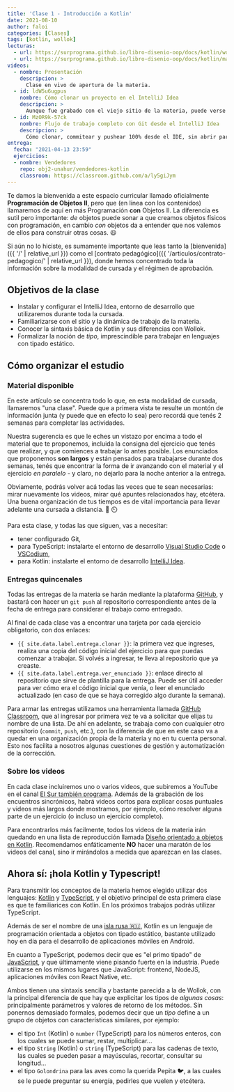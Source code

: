 ```yaml
---
title: 'Clase 1 - Introducción a Kotlin'
date: 2021-08-10
author: faloi
categories: [Clases]
tags: [kotlin, wollok]
lecturas:
  - url: https://surprograma.github.io/libro-disenio-oop/docs/kotlin/wollok-a-kotlin/
  - url: https://surprograma.github.io/libro-disenio-oop/docs/kotlin/matchers-kotest/
videos:
  - nombre: Presentación
    descripcion: >
      Clase en vivo de apertura de la materia.
  - id: ldW5u6ugpus
    nombre: Cómo clonar un proyecto en el IntelliJ Idea
    descripcion: >
      Aunque fue grabado con el viejo sitio de la materia, puede verse todo el proceso que va desde clonar el ejercicio hasta correr los tests en el IntelliJ Idea.
  - id: MzOR9k-57ck
    nombre: Flujo de trabajo completo con Git desde el IntelliJ Idea
    descripcion: >
      Cómo clonar, commitear y pushear 100% desde el IDE, sin abrir para nada la consola.
entrega:
  fecha: "2021-04-13 23:59"
  ejercicios:
  - nombre: Vendedores
    repo: obj2-unahur/vendedores-kotlin
    classroom: https://classroom.github.com/a/ly5giJym
---
```


Te damos la bienvenida a este espacio curricular llamado oficialmente **Programación de Objetos II**, pero que (en línea con los contenidos) llamaremos de aquí en más Programación **con** Objetos II. La diferencia es sutil pero importante: _de_ objetos puede sonar a que creamos objetos físicos con programación, en cambio _con_ objetos da a entender que nos valemos de ellos para construir otras cosas. :smiley:

Si aún no lo hiciste, es sumamente importante que leas tanto la [bienvenida]({{ '/' | relative_url }}) como el [contrato pedagógico]({{ '/articulos/contrato-pedagogico/' | relative_url }}), donde hemos concentrado toda la información sobre la modalidad de cursada y el régimen de aprobación.

## Objetivos de la clase

* Instalar y configurar el IntelliJ Idea, entorno de desarrollo que utilizaremos durante toda la cursada.
* Familiarizarse con el sitio y la dinámica de trabajo de la materia.
* Conocer la sintaxis básica de Kotlin y sus diferencias con Wollok.
* Formalizar la noción de _tipo_, imprescindible para trabajar en lenguajes con tipado estático.

## Cómo organizar el estudio

### Material disponible

En este artículo se concentra todo lo que, en esta modalidad de cursada, llamaremos "una clase". Puede que a primera vista te resulte un montón de información junta (y puede que en efecto lo sea) pero recordá que tenés 2 semanas para completar las actividades.

Nuestra sugerencia es que le eches un vistazo por encima a todo el material que te proponemos, incluida la consigna del ejercicio que tenés que realizar, y que comiences a trabajar lo antes posible. Los enunciados que proponemos **son largos** y están pensados para trabajarse durante dos semanas, tenés que encontrar la forma de ir avanzando con el material y el ejercicio _en paralelo_ - y claro, no dejarlo para la noche anterior a la entrega.

Obviamente, podrás volver acá todas las veces que te sean necesarias: mirar nuevamente los videos, mirar qué apuntes relacionados hay, etcétera. Una buena organización de tus tiempos es de vital importancia para llevar adelante una cursada a distancia. :muscle: :timer_clock:

Para esta clase, y todas las que siguen, vas a necesitar:
* tener configurado Git,
* para TypeScript: instalarte el entorno de desarrollo [Visual Studio Code](https://code.visualstudio.com/) o [VSCodium](https://vscodium.com/),
* para Kotlin: instalarte el entorno de desarrollo [IntelliJ Idea](https://www.jetbrains.com/idea/).

### Entregas quincenales

Todas las entregas de la materia se harán mediante la plataforma [GitHub](https://github.com), y bastará con hacer un `git push` al repositorio correspondiente antes de la fecha de entrega para considerar el trabajo como entregado.

Al final de cada clase vas a encontrar una tarjeta por cada ejercicio obligatorio, con dos enlaces:
* `{{ site.data.label.entrega.clonar }}`: la primera vez que ingreses, realiza una copia del código inicial del ejercicio para que puedas comenzar a trabajar. Si volvés a ingresar, te lleva al repositorio que ya creaste.
* `{{ site.data.label.entrega.ver_enunciado }}`: enlace directo al repositorio que sirve de plantilla para la entrega. Puede ser útil acceder para ver cómo era el código inicial que venía, o leer el enunciado actualizado (en caso de que se haya corregido algo durante la semana).

Para armar las entregas utilizamos una herramienta llamada [GitHub Classroom](https://classroom.github.com), que al ingresar por primera vez te va a solicitar que elijas tu nombre de una lista. De ahí en adelante, se trabaja como con cualquier otro repositorio (`commit`, `push`, etc.), con la diferencia de que en este caso va a quedar en una organización propia de la materia y no en tu cuenta personal. Esto nos facilita a nosotros algunas cuestiones de gestión y automatización de la corrección.

### Sobre los videos

En cada clase incluiremos uno o varios videos, que subiremos a YouTube en el canal [El Sur también programa](https://www.youtube.com/channel/UCfrRa43tBrOYYYfgJqsJ7qg). Además de la grabación de los encuentros sincrónicos, habrá videos cortos para explicar cosas puntuales y videos más largos donde mostramos, por ejemplo, cómo resolver alguna parte de un ejercicio (o incluso un ejercicio completo).

Para encontrarlos más facilmente, todos los videos de la materia irán quedando en una lista de reproducción llamada [Diseño orientado a objetos en Kotlin](https://www.youtube.com/playlist?list=PL7q-McYJyHliqlpNGSVe-Y3EHDIma_H9U). Recomendamos enfáticamente **NO** hacer una maratón de los videos del canal, sino ir mirándolos a medida que aparezcan en las clases.


## Ahora sí: ¡hola Kotlin y Typescript!

Para transmitir los conceptos de la materia hemos elegido utilizar dos lenguajes: [Kotlin](https://kotlinlang.org/) y [TypeScript](https://www.typescriptlang.org/), y el objetivo principal de esta primera clase es que te familiarices con Kotlin. En los próximos trabajos podrás utilizar TypeScript.

Además de ser el nombre de una [isla rusa :ru:](https://es.wikipedia.org/wiki/Isla_de_Kotlin), Kotlin es un lenguaje de programación orientada a objetos con tipado estático, bastante utilizado hoy en día para el desarrollo de aplicaciones móviles en Android.

En cuanto a TypeScript, podemos decir que es "el primo tipado" de [JavaScript](https://developer.mozilla.org/en-US/docs/Web/javascript), y que últimamente viene pisando fuerte en la industria. Puede utilizarse en los mismos lugares que JavaScript: frontend, NodeJS, aplicaciones móviles con React Native, etc.

Ambos tienen una sintaxis sencilla y bastante parecida a la de Wollok, con la principal diferencia de que hay que explicitar los tipos de _algunas cosas_: principalmente parámetros y valores de retorno de los métodos. Sin ponernos demasiado formales, podemos decir que un _tipo_ define a un grupo de objetos con características similares, por ejemplo:

* el tipo `Int` (Kotlin) o `number` (TypeScript) para los números enteros, con los cuales se puede sumar, restar, multiplicar...
* el tipo `String` (Kotlin) o `string` (TypeScript) para las cadenas de texto, las cuales se pueden pasar a mayúsculas, recortar, consultar su longitud...
* el tipo `Golondrina` para las aves como la querida Pepita :bird:, a las cuales se le puede preguntar su energía, pedirles que vuelen y etcétera.
